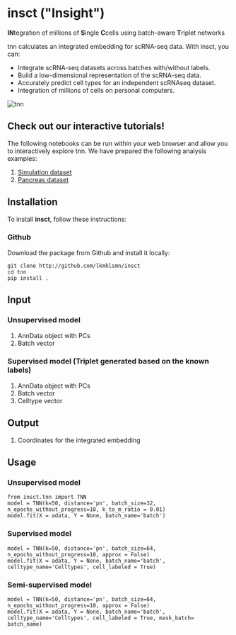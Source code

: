 # insct ("Insight")
**IN**tegration of millions of **S**ingle **C**cells using batch-aware **T**riplet networks

tnn calculates an integrated embedding for scRNA-seq data. With insct, you can:

* Integrate scRNA-seq datasets across batches with/without labels.
* Build a low-dimensional representation of the scRNA-seq data.
* Accurately predict cell types for an independent scRNAseq dataset.
* Integration of millions of cells on personal computers.

![tnn](https://github.com/lkmklsmn/insct/blob/master/TNN_schematic.jpg)

## Check out our interactive tutorials!
The following notebooks can be run within your web browser and allow you to interactively explore tnn. We have prepared the following analysis examples:
1. [Simulation dataset](https://github.com/lkmklsmn/bbtnn/tree/master/examples/TNN_Simulation.ipynb)
2. [Pancreas dataset](https://github.com/lkmklsmn/bbtnn/tree/master/examples/TNN_pancreas_comparison.ipynb)

## Installation

To install **insct**, follow these instructions:


### Github

Download the package from Github and install it locally:

```alias
git clone http://github.com/lkmklsmn/insct
cd tnn
pip install .
```

## Input
### Unsupervised model
1. AnnData object with PCs
2. Batch vector

### Supervised model (Triplet generated based on the known labels)
1. AnnData object with PCs
2. Batch vector
3. Celltype vector

## Output
1. Coordinates for the integrated embedding

## Usage
### Unsupervised model

```alias
from insct.tnn import TNN
model = TNN(k=50, distance='pn', batch_size=32, n_epochs_without_progress=10, k_to_m_ratio = 0.01)
model.fit(X = adata, Y = None, batch_name='batch')
```

### Supervised model
```alias
model = TNN(k=50, distance='pn', batch_size=64, n_epochs_without_progress=10, approx = False)
model.fit(X = adata, Y = None, batch_name='batch', celltype_name='Celltypes', cell_labeled = True)
```

### Semi-supervised model

```alias
model = TNN(k=50, distance='pn', batch_size=64, n_epochs_without_progress=10, approx = False)
model.fit(X = adata, Y = None, batch_name='batch', celltype_name='Celltypes', cell_labeled = True, mask_batch= batch_name)
```
